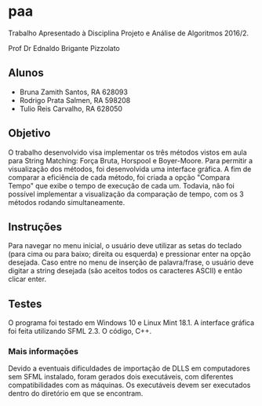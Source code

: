# paa

Trabalho Apresentado à Disciplina Projeto e Análise de Algoritmos  2016/2.

Prof Dr Ednaldo Brigante Pizzolato

## Alunos 
* Bruna Zamith Santos, RA 628093
* Rodrigo Prata Salmen, RA 598208
* Tulio Reis Carvalho, RA 628050

## Objetivo
O trabalho desenvolvido visa implementar os três métodos vistos em aula para String Matching: Força Bruta, Horspool e Boyer-Moore.
Para permitir a visualização dos métodos, foi desenvolvida uma interface gráfica.
A fim de comparar a eficiência de cada método, foi criada a opção "Compara Tempo" que exibe o tempo de execução de cada um. 
Todavia, não foi possível implementar a visualização da comparação de tempo, com os 3 métodos rodando simultaneamente.

## Instruções
Para navegar no menu inicial, o usuário deve utilizar as setas do teclado (para cima ou para baixo; direita ou esquerda) e pressionar enter na opção desejada.
Caso entre no menu de inserção de palavra/frase, o usuário deve digitar a string desejada (são aceitos todos os caracteres ASCII) e então clicar enter. 

## Testes
O programa foi testado em Windows 10 e Linux Mint 18.1.
A interface gráfica foi feita utilizando SFML 2.3. O código, C++.

### Mais informações

Devido a eventuais dificuldades de importação de DLLS em computadores sem SFML instalado, foram gerados dois executáveis, com diferentes compatibilidades com as máquinas.
Os executáveis devem ser executados dentro do diretório em que se encontram. 

